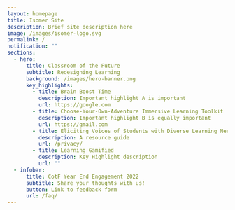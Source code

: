 ```yaml
---
layout: homepage
title: Isomer Site
description: Brief site description here
image: /images/isomer-logo.svg
permalink: /
notification: ""
sections:
  - hero:
      title: Classroom of the Future
      subtitle: Redesigning Learning
      background: /images/hero-banner.png
      key_highlights:
        - title: Brain Boost Time
          description: Important highlight A is important
          url: https://google.com
        - title: Choose-Your-Own-Adventure Immersive Learning Toolkit
          description: Important highlight B is equally important
          url: https://gmail.com
        - title: Eliciting Voices of Students with Diverse Learning Needs
          description: A resource guide
          url: /privacy/
        - title: Learning Gamified
          description: Key Highlight description
          url: ""
  - infobar:
      title: CotF Year End Engagement 2022
      subtitle: Share your thoughts with us!
      button: Link to feedback form
      url: /faq/
---
```

